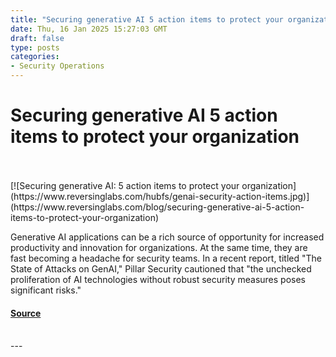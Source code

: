 ```yaml
---
title: "Securing generative AI 5 action items to protect your organization"
date: Thu, 16 Jan 2025 15:27:03 GMT
draft: false
type: posts
categories: 
- Security Operations
---
```

# Securing generative AI 5 action items to protect your organization

<br/>

<br/>
[![Securing generative AI: 5 action items to protect your organization](https://www.reversinglabs.com/hubfs/genai-security-action-items.jpg)](https://www.reversinglabs.com/blog/securing-generative-ai-5-action-items-to-protect-your-organization)

Generative AI applications can be a rich source of opportunity for increased productivity and innovation for organizations. At the same time, they are fast becoming a headache for security teams. In a recent report, titled "The State of Attacks on GenAI," Pillar Security cautioned that "the unchecked proliferation of AI technologies without robust security measures poses significant risks."

#### [Source](https://www.reversinglabs.com/blog/securing-generative-ai-5-action-items-to-protect-your-organization)

<br/>
---
